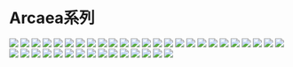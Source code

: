 # Arcaea系列

![](https://gcore.jsdelivr.net/gh/yoghurtlee-thu/twikoo-magic@main/image/Arcaea/184064198.webp)
![](https://gcore.jsdelivr.net/gh/yoghurtlee-thu/twikoo-magic@main/image/Arcaea/184064199.webp)
![](https://gcore.jsdelivr.net/gh/yoghurtlee-thu/twikoo-magic@main/image/Arcaea/184064200.webp)
![](https://gcore.jsdelivr.net/gh/yoghurtlee-thu/twikoo-magic@main/image/Arcaea/184064201.webp)
![](https://gcore.jsdelivr.net/gh/yoghurtlee-thu/twikoo-magic@main/image/Arcaea/184064202.webp)
![](https://gcore.jsdelivr.net/gh/yoghurtlee-thu/twikoo-magic@main/image/Arcaea/184064203.webp)
![](https://gcore.jsdelivr.net/gh/yoghurtlee-thu/twikoo-magic@main/image/Arcaea/184064204.webp)
![](https://gcore.jsdelivr.net/gh/yoghurtlee-thu/twikoo-magic@main/image/Arcaea/184064205.webp)
![](https://gcore.jsdelivr.net/gh/yoghurtlee-thu/twikoo-magic@main/image/Arcaea/184064206.webp)
![](https://gcore.jsdelivr.net/gh/yoghurtlee-thu/twikoo-magic@main/image/Arcaea/184064207.webp)
![](https://gcore.jsdelivr.net/gh/yoghurtlee-thu/twikoo-magic@main/image/Arcaea/184064208.webp)
![](https://gcore.jsdelivr.net/gh/yoghurtlee-thu/twikoo-magic@main/image/Arcaea/184064209.webp)
![](https://gcore.jsdelivr.net/gh/yoghurtlee-thu/twikoo-magic@main/image/Arcaea/184064210.webp)
![](https://gcore.jsdelivr.net/gh/yoghurtlee-thu/twikoo-magic@main/image/Arcaea/184064211.webp)
![](https://gcore.jsdelivr.net/gh/yoghurtlee-thu/twikoo-magic@main/image/Arcaea/184064212.webp)
![](https://gcore.jsdelivr.net/gh/yoghurtlee-thu/twikoo-magic@main/image/Arcaea/184064213.webp)
![](https://gcore.jsdelivr.net/gh/yoghurtlee-thu/twikoo-magic@main/image/Arcaea/184064214.webp)
![](https://gcore.jsdelivr.net/gh/yoghurtlee-thu/twikoo-magic@main/image/Arcaea/184064215.webp)
![](https://gcore.jsdelivr.net/gh/yoghurtlee-thu/twikoo-magic@main/image/Arcaea/184064216.webp)
![](https://gcore.jsdelivr.net/gh/yoghurtlee-thu/twikoo-magic@main/image/Arcaea/184064217.webp)
![](https://gcore.jsdelivr.net/gh/yoghurtlee-thu/twikoo-magic@main/image/Arcaea/184064218.webp)
![](https://gcore.jsdelivr.net/gh/yoghurtlee-thu/twikoo-magic@main/image/Arcaea/184064219.webp)
![](https://gcore.jsdelivr.net/gh/yoghurtlee-thu/twikoo-magic@main/image/Arcaea/184064220.webp)
![](https://gcore.jsdelivr.net/gh/yoghurtlee-thu/twikoo-magic@main/image/Arcaea/184064221.webp)
![](https://gcore.jsdelivr.net/gh/yoghurtlee-thu/twikoo-magic@main/image/Arcaea/184064222.webp)
![](https://gcore.jsdelivr.net/gh/yoghurtlee-thu/twikoo-magic@main/image/Arcaea/184064223.webp)
![](https://gcore.jsdelivr.net/gh/yoghurtlee-thu/twikoo-magic@main/image/Arcaea/184064224.webp)
![](https://gcore.jsdelivr.net/gh/yoghurtlee-thu/twikoo-magic@main/image/Arcaea/184064225.webp)
![](https://gcore.jsdelivr.net/gh/yoghurtlee-thu/twikoo-magic@main/image/Arcaea/184064226.webp)
![](https://gcore.jsdelivr.net/gh/yoghurtlee-thu/twikoo-magic@main/image/Arcaea/184064227.webp)
![](https://gcore.jsdelivr.net/gh/yoghurtlee-thu/twikoo-magic@main/image/Arcaea/184064228.webp)
![](https://gcore.jsdelivr.net/gh/yoghurtlee-thu/twikoo-magic@main/image/Arcaea/184064229.webp)
![](https://gcore.jsdelivr.net/gh/yoghurtlee-thu/twikoo-magic@main/image/Arcaea/184064230.webp)
![](https://gcore.jsdelivr.net/gh/yoghurtlee-thu/twikoo-magic@main/image/Arcaea/184064231.webp)
![](https://gcore.jsdelivr.net/gh/yoghurtlee-thu/twikoo-magic@main/image/Arcaea/184064232.webp)
![](https://gcore.jsdelivr.net/gh/yoghurtlee-thu/twikoo-magic@main/image/Arcaea/184064233.webp)
![](https://gcore.jsdelivr.net/gh/yoghurtlee-thu/twikoo-magic@main/image/Arcaea/184064234.webp)
![](https://gcore.jsdelivr.net/gh/yoghurtlee-thu/twikoo-magic@main/image/Arcaea/184064235.webp)
![](https://gcore.jsdelivr.net/gh/yoghurtlee-thu/twikoo-magic@main/image/Arcaea/184064236.webp)
![](https://gcore.jsdelivr.net/gh/yoghurtlee-thu/twikoo-magic@main/image/Arcaea/184064237.webp)
